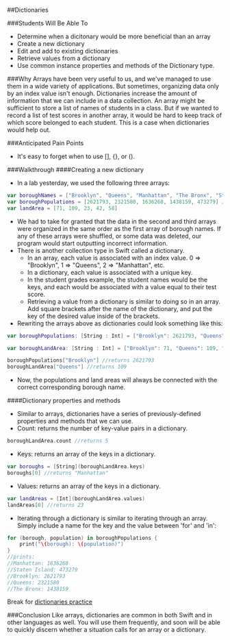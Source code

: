##Dictionaries

###Students Will Be Able To
- Determine when a dicitonary would be more beneficial than an array
- Create a new dictionary
- Edit and add to existing dictionaries
- Retrieve values from a dictionary
- Use common instance properties and methods of the Dictionary type.


###Why
Arrays have been very useful to us, and we've managed to use them in a wide variety of applications. But sometimes, organizing data only by an index value isn't enough. Dictionaries increase the amount of information that we can include in a data collection. An array might be sufficient to store a list of names of students in a class. But if we wanted to record a list of test scores in another array, it would be hard to keep track of which score belonged to each student. This is a case when dictionaries would help out.

###Anticipated Pain Points
- It's easy to forget when to use [], {}, or (). 

###Walkthrough
####Creating a new dictionary
- In a lab yesterday, we used the following three arrays:
```Swift
var boroughNames = ["Brooklyn", "Queens", "Manhattan", "The Bronx", "Staten Island"] //five boroughs of NYC
var boroughPopulations = [2621793, 2321580, 1636268, 1438159, 473279] //listed in same order as the names
var landArea = [71, 109, 23, 42, 58]
```
- We had to take for granted that the data in the second and third arrays were organized in the same order as the first array of borough names. If any of these arrays were shuffled, or some data was deleted, our program would start outputting incorrect information.
- There is another collection type in Swift called a dictionary. 
  - In an array, each value is associated with an index value. 0 => "Brooklyn", 1 => "Queens", 2 => "Manhattan", etc.
  - In a dictionary, each value is associated with a unique key.
  - In the student grades example, the student names would be the keys, and each would be associated with a value equal to their test score.
  - Retrieving a value from a dictionary is similar to doing so in an array. Add square brackets after the name of the dictionary, and put the key of the desired value inside of the brackets.
- Rewriting the arrays above as dictionaries could look something like this:
```Swift
var boroughPopulations: [String : Int] = ["Brooklyn": 2621793, "Queens": 2321580, "Manhattan": 1636268, "The Bronx": 1438159, "Staten Island": 473279]

var boroughLandArea: [String : Int] = ["Brooklyn": 71, "Queens": 109, "Manhattan": 23, "The Bronx": 42, "Staten Island": 58]

boroughPopulations["Brooklyn"] //returns 2621793
boroughLandArea["Queens"] //returns 109
```
- Now, the populations and land areas will always be connected with the correct corresponding borough name.

####Dictionary properties and methods
- Similar to arrays, dictionaries have a series of previously-defined properties and methods that we can use.
- Count: returns the number of key-value pairs in a dictionary.
```Swift
boroughLandArea.count //returns 5
```
- Keys: returns an array of the keys in a dictionary.
```Swift
var boroughs = [String](boroughLandArea.keys)
boroughs[0] //returns "Manhattan"
```
- Values: returns an array of the keys in a dictionary.
```Swift
var landAreas = [Int](boroughLandArea.values)
landAreas[0] //returns 23
```
- Iterating through a dictionary is similar to iterating through an array. Simply include a name for the key and the value between 'for' and 'in':
```Swift
for (borough, population) in boroughPopulations {
    print("\(borough): \(population)")
}
//prints:
//Manhattan: 1636268
//Staten Island: 473279
//Brooklyn: 2621793
//Queens: 2321580
//The Bronx: 1438159
```

Break for [dictionaries practice](https://github.com/upperlinecode/intro-to-swift/tree/master/day-4/DictionariesPractice.playground)

###Conclusion
Like arrays, dictionaries are common in both Swift and in other languages as well. You will use them frequently, and soon will be able to quickly discern whether a situation calls for an array or a dictionary.

